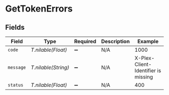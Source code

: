 # GetTokenErrors


## Fields

| Field                               | Type                                | Required                            | Description                         | Example                             |
| ----------------------------------- | ----------------------------------- | ----------------------------------- | ----------------------------------- | ----------------------------------- |
| `code`                              | *T.nilable(Float)*                  | :heavy_minus_sign:                  | N/A                                 | 1000                                |
| `message`                           | *T.nilable(String)*                 | :heavy_minus_sign:                  | N/A                                 | X-Plex-Client-Identifier is missing |
| `status`                            | *T.nilable(Float)*                  | :heavy_minus_sign:                  | N/A                                 | 400                                 |